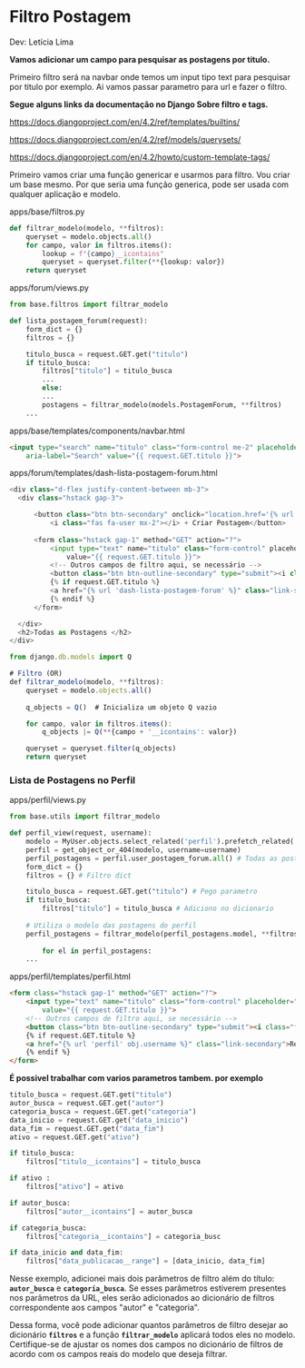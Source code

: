 # **Filtro Postagem**

Dev: Letícia Lima

**Vamos adicionar um campo para pesquisar as postagens por titulo.**

Primeiro filtro será na navbar onde temos um input tipo text para pesquisar por titulo por exemplo. Ai vamos passar parametro para url e fazer o filtro.

**Segue alguns links da documentação no Django Sobre filtro e tags.**

https://docs.djangoproject.com/en/4.2/ref/templates/builtins/

https://docs.djangoproject.com/en/4.2/ref/models/querysets/

https://docs.djangoproject.com/en/4.2/howto/custom-template-tags/

Primeiro vamos criar uma função genericar e usarmos para filtro. Vou criar um base mesmo. Por que seria uma função generica, pode ser usada com qualquer aplicação e modelo. 

apps/base/filtros.py

```python
def filtrar_modelo(modelo, **filtros):
    queryset = modelo.objects.all()
    for campo, valor in filtros.items():
        lookup = f"{campo}__icontains"
        queryset = queryset.filter(**{lookup: valor})
    return queryset
```

apps/forum/views.py

```python
from base.filtros import filtrar_modelo

def lista_postagem_forum(request):
    form_dict = {}
    filtros = {}

    titulo_busca = request.GET.get("titulo")
    if titulo_busca:
        filtros["titulo"] = titulo_busca
		...
		else:
		...
		postagens = filtrar_modelo(models.PostagemForum, **filtros)
    ...
```

apps/base/templates/components/navbar.html

```html
<input type="search" name="titulo" class="form-control me-2" placeholder="Buscar por título" 
	aria-label="Search" value="{{ request.GET.titulo }}">
```

apps/forum/templates/dash-lista-postagem-forum.html

```python
<div class="d-flex justify-content-between mb-3">
  <div class="hstack gap-3">

      <button class="btn btn-secondary" onclick="location.href='{% url 'criar-postagem-forum' %}'">
          <i class="fas fa-user mx-2"></i> + Criar Postagem</button>
      
      <form class="hstack gap-1" method="GET" action="?">
          <input type="text" name="titulo" class="form-control" placeholder="Buscar por título" 
              value="{{ request.GET.titulo }}">
          <!-- Outros campos de filtro aqui, se necessário -->
          <button class="btn btn-outline-secondary" type="submit"><i class="fas fa-search"></i></button>
          {% if request.GET.titulo %}
          <a href="{% url 'dash-lista-postagem-forum' %}" class="link-secondary">Resetar</a>
          {% endif %}
      </form>

  </div> 
  <h2>Todas as Postagens </h2>
</div>
```

```jsx
from django.db.models import Q

# Filtro (OR)
def filtrar_modelo(modelo, **filtros):
    queryset = modelo.objects.all()
    
    q_objects = Q()  # Inicializa um objeto Q vazio

    for campo, valor in filtros.items():
        q_objects |= Q(**{campo + '__icontains': valor})

    queryset = queryset.filter(q_objects)
    return queryset
```

### Lista de Postagens no Perfil

apps/perfil/views.py 

```python
from base.utils import filtrar_modelo

def perfil_view(request, username):
    modelo = MyUser.objects.select_related('perfil').prefetch_related('user_postagem_forum')
    perfil = get_object_or_404(modelo, username=username)
    perfil_postagens = perfil.user_postagem_forum.all() # Todas as postagens relacionadas com perfil
    form_dict = {}
    filtros = {} # Filtro dict

    titulo_busca = request.GET.get("titulo") # Pego parametro
    if titulo_busca:
        filtros["titulo"] = titulo_busca # Adiciono no dicionario
        
    # Utiliza o modelo das postagens do perfil
    perfil_postagens = filtrar_modelo(perfil_postagens.model, **filtros) # Faz o filtro
		
		for el in perfil_postagens:
    ...
```

apps/perfil/templates/perfil.html

```html
<form class="hstack gap-1" method="GET" action="?">
    <input type="text" name="titulo" class="form-control" placeholder="Buscar por título" 
        value="{{ request.GET.titulo }}">
    <!-- Outros campos de filtro aqui, se necessário -->
    <button class="btn btn-outline-secondary" type="submit"><i class="fas fa-search"></i></button>
    {% if request.GET.titulo %}
    <a href="{% url 'perfil' obj.username %}" class="link-secondary">Resetar</a>
    {% endif %}
</form>
```

**É possivel trabalhar com varios parametros tambem. por exemplo** 

```python
titulo_busca = request.GET.get("titulo")
autor_busca = request.GET.get("autor")
categoria_busca = request.GET.get("categoria")
data_inicio = request.GET.get("data_inicio")
data_fim = request.GET.get("data_fim")
ativo = request.GET.get("ativo")

if titulo_busca:
    filtros["titulo__icontains"] = titulo_busca

if ativo :
    filtros["ativo"] = ativo

if autor_busca:
    filtros["autor__icontains"] = autor_busca

if categoria_busca:
    filtros["categoria__icontains"] = categoria_busc

if data_inicio and data_fim:
    filtros["data_publicacao__range"] = [data_inicio, data_fim]
```

Nesse exemplo, adicionei mais dois parâmetros de filtro além do título: **`autor_busca`** e **`categoria_busca`**. Se esses parâmetros estiverem presentes nos parâmetros da URL, eles serão adicionados ao dicionário de filtros correspondente aos campos "autor" e "categoria".

Dessa forma, você pode adicionar quantos parâmetros de filtro desejar ao dicionário **`filtros`** e a função **`filtrar_modelo`** aplicará todos eles no modelo. Certifique-se de ajustar os nomes dos campos no dicionário de filtros de acordo com os campos reais do modelo que deseja filtrar.